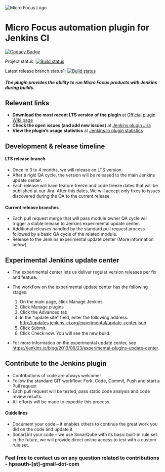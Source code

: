 ![Micro Focus Logo](https://upload.wikimedia.org/wikipedia/commons/thumb/9/9a/Micro_Focus_logo.svg/220px-Micro_Focus_logo.svg.png)
# Micro Focus automation plugin for Jenkins CI                        

[![Codacy Badge](https://api.codacy.com/project/badge/Grade/8ec4415bffe94fda8ae40415388c063e)](https://www.codacy.com/app/HPEbot/hp-application-automation-tools-plugin?utm_source=github.com&utm_medium=referral&utm_content=hpsa/hp-application-automation-tools-plugin&utm_campaign=badger)

Project status:
[![Build status](https://ci.appveyor.com/api/projects/status/gqd0x8ov1ebqjjcu?svg=true)](https://ci.appveyor.com/project/HPEbot/hp-application-automation-tools-plugin)

Latest release branch status1:
[![Build status](https://ci.appveyor.com/api/projects/status/gqd0x8ov1ebqjjcu/branch/latest?svg=true)](https://ci.appveyor.com/project/HPEbot/hp-application-automation-tools-plugin/branch/latest)


##### The plugin provides the ability to run Micro Focus products with Jenkins during builds.

## Relevant links
-	**Download the most recent LTS version of the plugin** at [Official plugin Wiki page](https://wiki.jenkins.io/display/JENKINS/Micro+Focus+Application+Automation+Tools)
-	**Check the open issues (and add new issues)** at [Jenkins plugin Jira](https://issues.jenkins-ci.org/issues/?jql=project%20%3D%20JENKINS%20AND%20component%20%3D%20hp-application-automation-tools-plugin)
-	**View the plugin’s usage statistics** at [Jenkins.io plugin statistics](http://stats.jenkins.io/pluginversions/hp-application-automation-tools-plugin.html)

## Development & release timeline 
#### LTS release branch
- Once in 3 to 4 months, we will release an LTS version.
- After a rigid QA cycle, the version will be released to the main Jenkins update center.
- Each release will have feature freeze and code freeze dates that will be published at our Jira. After this dates, We will accept only fixes to issues discovered during the QA to the current release.

#### Current release branches
-	Each pull request merge that will pass module owner QA cycle will trigger a stable release to Jenkins experimental update center.
- Additional releases handled by the standard pull request process followed by a basic QA cycle of the related module.
-	Release to the Jenkins experimental update center (More information below).
  
## Experimental Jenkins update center
- The experimental center lets us deliver regular version releases per fix and feature.
- The workflow on the experimental update center has the following stages:
	1. On the main page, click Manage Jenkins
	2. Click Manage plugins
	3. Click the Advanced tab
	4. In the “update site” field, enter the following address: http://updates.jenkins-ci.org/experimental/update-center.json
  5. Click Submit.
  6. Click Check now. You will see the new build.
	
- For more information on the experimental update center, see https://jenkins.io/blog/2013/09/23/experimental-plugins-update-center.

## Contribute to the Jenkins plugin
- Contributions of code are always welcome!
- Follow the standard GIT workflow: Fork, Code, Commit, Push and start a Pull request
- Each pull request will be tested, pass static code analysis and code review results.
- All efforts will be made to expedite this process.

#### Guidelines
- Document your code – it enables others to continue the great work you did on the code and update it.
- SonarLint your code – we use SonarQube with its basic built-in rule set. In the future, we will provide direct online access to test with a custom rule set.

### Feel free to contact us on any question related to contributions - hpsauth-[at]-gmail-dot-com



